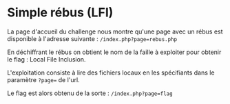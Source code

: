 # Simple rébus (LFI)

La page d'accueil du challenge nous montre qu'une page avec un rébus est disponible à l'adresse suivante : 
`/index.php?page=rebus.php`

En déchiffrant le rébus on obtient le nom de la faille à exploiter pour obtenir le flag : Local File Inclusion.

L'exploitation consiste à lire des fichiers locaux en les spécifiants dans le paramètre `?page=` de l'url.

Le flag est alors obtenu de la sorte : 
`/index.php?page=flag`

